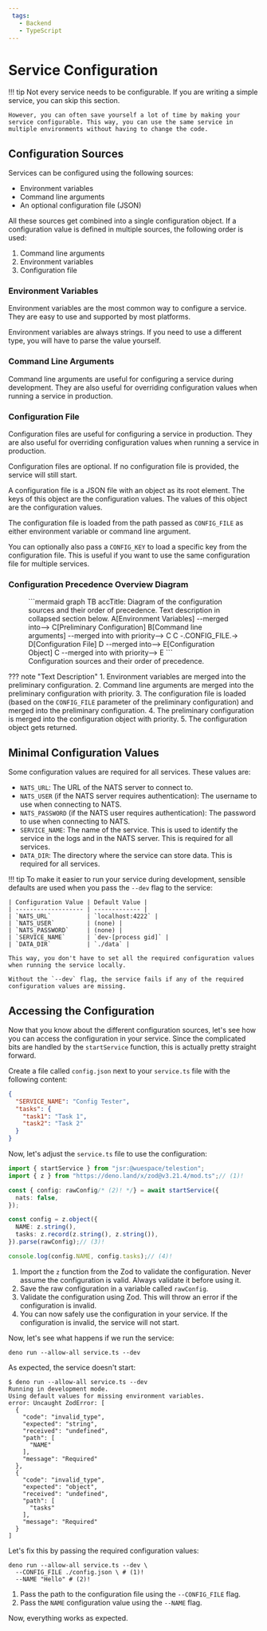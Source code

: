 ```yaml
---
 tags:
   - Backend
   - TypeScript
---
```


# Service Configuration

!!! tip
    Not every service needs to be configurable. If you are writing a simple service, you can skip this section.

    However, you can often save yourself a lot of time by making your service configurable. This way, you can use the same service in multiple environments without having to change the code.

## Configuration Sources

Services can be configured using the following sources:

- Environment variables
- Command line arguments
- An optional configuration file (JSON)

All these sources get combined into a single configuration object. If a configuration value is defined in multiple sources, the following order is used:

1. Command line arguments
2. Environment variables
3. Configuration file

### Environment Variables

Environment variables are the most common way to configure a service. They are easy to use and supported by most platforms.

Environment variables are always strings. If you need to use a different type, you will have to parse the value yourself.

### Command Line Arguments

Command line arguments are useful for configuring a service during development. They are also useful for overriding configuration values when running a service in production.

### Configuration File

Configuration files are useful for configuring a service in production. They are also useful for overriding configuration values when running a service in production.

Configuration files are optional. If no configuration file is provided, the service will still start.

A configuration file is a JSON file with an object as its root element. The keys of this object are the configuration values. The values of this object are the configuration values.

The configuration file is loaded from the path passed as `CONFIG_FILE` as either environment variable or command line argument.

You can optionally also pass a `CONFIG_KEY` to load a specific key from the configuration file. This is useful if you want to use the same configuration file for multiple services.

### Configuration Precedence Overview Diagram

<figure markdown>
```mermaid
graph TB
    accTitle: Diagram of the configuration sources and their order of precedence. Text description in collapsed section below.
    A[Environment Variables] --merged into--> C[Preliminary Configuration]
    B[Command line arguments] --merged into with priority--> C
    C -.CONFIG_FILE.-> D[Configuration File]
    D --merged into--> E[Configuration Object]
    C --merged into with priority--> E
```
<figcaption markdown>
Configuration sources and their order of precedence.
</figcaption>
</figure>

??? note "Text Description"
    1. Environment variables are merged into the preliminary configuration.
    2. Command line arguments are merged into the preliminary configuration with priority.
    3. The configuration file is loaded (based on the `CONFIG_FILE` parameter of the preliminary configuration) and merged into the preliminary configuration.
    4. The preliminary configuration is merged into the configuration object with priority.
    5. The configuration object gets returned.

## Minimal Configuration Values

Some configuration values are required for all services. These values are:

* `NATS_URL`: The URL of the NATS server to connect to.
* `NATS_USER` (if the NATS server requires authentication): The username to use when connecting to NATS.
* `NATS_PASSWORD` (if the NATS user requires authentication): The password to use when connecting to NATS.
* `SERVICE_NAME`: The name of the service. This is used to identify the service in the logs and in the NATS server. This is required for all services.
* `DATA_DIR`: The directory where the service can store data. This is required for all services.

!!! tip
    To make it easier to run your service during development, sensible defaults are used when you pass the `--dev` flag to the service:

    | Configuration Value | Default Value |
    | ------------------- | ------------- |
    | `NATS_URL`          | `localhost:4222` |
    | `NATS_USER`         | (none) |
    | `NATS_PASSWORD`     | (none) |
    | `SERVICE_NAME`      | `dev-[process gid]` |
    | `DATA_DIR`          | `./data` |

    This way, you don't have to set all the required configuration values when running the service locally.
    
    Without the `--dev` flag, the service fails if any of the required configuration values are missing.

## Accessing the Configuration

Now that you know about the different configuration sources, let's see how you can access the configuration in your service. Since the complicated bits are handled by the `startService` function, this is actually pretty straight forward.

Create a file called `config.json` next to your `service.ts` file with the following content:

```json title="config.json"
{
  "SERVICE_NAME": "Config Tester",
  "tasks": {
    "task1": "Task 1",
    "task2": "Task 2"
  }
}
```

Now, let's adjust the `service.ts` file to use the configuration:

```typescript title="service.ts"
import { startService } from "jsr:@wuespace/telestion";
import { z } from "https://deno.land/x/zod@v3.21.4/mod.ts";// (1)!

const { config: rawConfig/* (2)! */} = await startService({
  nats: false,
});

const config = z.object({
  NAME: z.string(),
  tasks: z.record(z.string(), z.string()),
}).parse(rawConfig);// (3)!

console.log(config.NAME, config.tasks);// (4)!
```

1. Import the `z` function from the Zod to validate the configuration. Never assume the configuration is valid. Always validate it before using it.
2. Save the raw configuration in a variable called `rawConfig`.
3. Validate the configuration using Zod. This will throw an error if the configuration is invalid.
4. You can now safely use the configuration in your service. If the configuration is invalid, the service will not start.

Now, let's see what happens if we run the service:

```shell
deno run --allow-all service.ts --dev
```

As expected, the service doesn't start:

```shell
$ deno run --allow-all service.ts --dev
Running in development mode.
Using default values for missing environment variables.
error: Uncaught ZodError: [
  {
    "code": "invalid_type",
    "expected": "string",
    "received": "undefined",
    "path": [
      "NAME"
    ],
    "message": "Required"
  },
  {
    "code": "invalid_type",
    "expected": "object",
    "received": "undefined",
    "path": [
      "tasks"
    ],
    "message": "Required"
  }
]
```

Let's fix this by passing the required configuration values:

```shell
deno run --allow-all service.ts --dev \
  --CONFIG_FILE ./config.json \ # (1)!
  --NAME "Hello" # (2)!
```

1. Pass the path to the configuration file using the `--CONFIG_FILE` flag.
2. Pass the `NAME` configuration value using the `--NAME` flag.

Now, everything works as expected.
